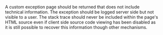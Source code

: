 A custom exception page should be returned that does not include technical information. The exception should be logged server side but not visible to a user. The stack trace should never be included within the page's HTML source even if client side source code viewing has been disabled as it is still possible to recover this information though other mechanisms.
